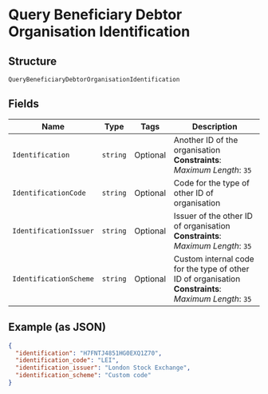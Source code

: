 
# Query Beneficiary Debtor Organisation Identification

## Structure

`QueryBeneficiaryDebtorOrganisationIdentification`

## Fields

| Name | Type | Tags | Description |
|  --- | --- | --- | --- |
| `Identification` | `string` | Optional | Another ID of the organisation<br>**Constraints**: *Maximum Length*: `35` |
| `IdentificationCode` | `string` | Optional | Code for the type of other ID of organisation |
| `IdentificationIssuer` | `string` | Optional | Issuer of the other ID of organisation<br>**Constraints**: *Maximum Length*: `35` |
| `IdentificationScheme` | `string` | Optional | Custom internal code for the type of other ID of organisation<br>**Constraints**: *Maximum Length*: `35` |

## Example (as JSON)

```json
{
  "identification": "H7FNTJ4851HG0EXQ1Z70",
  "identification_code": "LEI",
  "identification_issuer": "London Stock Exchange",
  "identification_scheme": "Custom code"
}
```

